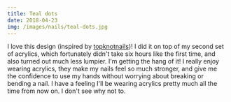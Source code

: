 ```yaml
---
title: Teal dots
date: 2018-04-23
img: /images/nails/teal-dots.jpg
---
```


I love this design (inspired by [topknotnails](https://instagram.com/topknotnails))!
I did it on top of my second set of acrylics, which fortunately didn't take six
hours like the first time, and also turned out much less lumpier. I'm getting the
hang of it! I really enjoy wearing acrylics, they make my nails feel so much
stronger, and give me the confidence to use my hands without worrying about
breaking or bending a nail. I have a feeling I'll be wearing acrylics pretty
much all the time from now on. I don't see why not to.